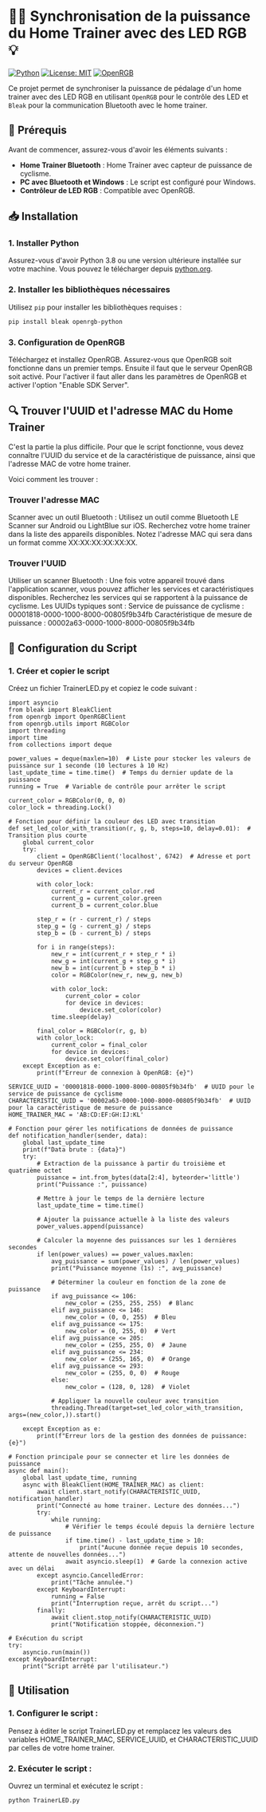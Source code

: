# 🚴‍♂️ Synchronisation de la puissance du Home Trainer avec des LED RGB 💡

[![Python](https://img.shields.io/badge/Python-3.8%2B-blue)](https://www.python.org/)
[![License: MIT](https://img.shields.io/badge/License-MIT-yellow.svg)](https://opensource.org/licenses/MIT)
[![OpenRGB](https://img.shields.io/badge/OpenRGB-Compatible-green)](https://openrgb.org/)

Ce projet permet de synchroniser la puissance de pédalage d'un home trainer avec des LED RGB en utilisant `OpenRGB` pour le contrôle des LED et `Bleak` pour la communication Bluetooth avec le home trainer.

## 🌟 Prérequis

Avant de commencer, assurez-vous d'avoir les éléments suivants :

- **Home Trainer Bluetooth** : Home Trainer avec capteur de puissance de cyclisme.
- **PC avec Bluetooth et Windows** : Le script est configuré pour Windows.
- **Contrôleur de LED RGB** : Compatible avec OpenRGB.

## 📥 Installation

### 1. Installer Python

Assurez-vous d'avoir Python 3.8 ou une version ultérieure installée sur votre machine. Vous pouvez le télécharger depuis [python.org](https://www.python.org/downloads/).

### 2. Installer les bibliothèques nécessaires

Utilisez `pip` pour installer les bibliothèques requises :

```sh
pip install bleak openrgb-python
```
### 3. Configuration de OpenRGB

Téléchargez et installez OpenRGB. Assurez-vous que OpenRGB soit fonctionne dans un premier temps.
Ensuite il faut que le serveur OpenRGB soit activé. Pour l'activer il faut aller dans les paramètres de OpenRGB et activer l'option "Enable SDK Server".

## 🔍 Trouver l'UUID et l'adresse MAC du Home Trainer

C'est la partie la plus difficile. Pour que le script fonctionne, vous devez connaître l'UUID du service et de la caractéristique de puissance, ainsi que l'adresse MAC de votre home trainer. 

Voici comment les trouver :

### Trouver l'adresse MAC

Scanner avec un outil Bluetooth :
Utilisez un outil comme Bluetooth LE Scanner sur Android ou LightBlue sur iOS.
Recherchez votre home trainer dans la liste des appareils disponibles.
Notez l'adresse MAC qui sera dans un format comme XX:XX:XX:XX:XX:XX.

### Trouver l'UUID

Utiliser un scanner Bluetooth :
Une fois votre appareil trouvé dans l'application scanner, vous pouvez afficher les services et caractéristiques disponibles.
Recherchez les services qui se rapportent à la puissance de cyclisme. Les UUIDs typiques sont :
Service de puissance de cyclisme : 00001818-0000-1000-8000-00805f9b34fb
Caractéristique de mesure de puissance : 00002a63-0000-1000-8000-00805f9b34fb

## 📝 Configuration du Script

### 1. Créer et copier le script

Créez un fichier TrainerLED.py et copiez le code suivant :

```
import asyncio
from bleak import BleakClient
from openrgb import OpenRGBClient
from openrgb.utils import RGBColor
import threading
import time
from collections import deque

power_values = deque(maxlen=10)  # Liste pour stocker les valeurs de puissance sur 1 seconde (10 lectures à 10 Hz)
last_update_time = time.time()  # Temps du dernier update de la puissance
running = True  # Variable de contrôle pour arrêter le script

current_color = RGBColor(0, 0, 0)
color_lock = threading.Lock()

# Fonction pour définir la couleur des LED avec transition
def set_led_color_with_transition(r, g, b, steps=10, delay=0.01):  # Transition plus courte
    global current_color
    try:
        client = OpenRGBClient('localhost', 6742)  # Adresse et port du serveur OpenRGB
        devices = client.devices

        with color_lock:
            current_r = current_color.red
            current_g = current_color.green
            current_b = current_color.blue

        step_r = (r - current_r) / steps
        step_g = (g - current_g) / steps
        step_b = (b - current_b) / steps

        for i in range(steps):
            new_r = int(current_r + step_r * i)
            new_g = int(current_g + step_g * i)
            new_b = int(current_b + step_b * i)
            color = RGBColor(new_r, new_g, new_b)

            with color_lock:
                current_color = color
                for device in devices:
                    device.set_color(color)
            time.sleep(delay)

        final_color = RGBColor(r, g, b)
        with color_lock:
            current_color = final_color
            for device in devices:
                device.set_color(final_color)
    except Exception as e:
        print(f"Erreur de connexion à OpenRGB: {e}")

SERVICE_UUID = '00001818-0000-1000-8000-00805f9b34fb'  # UUID pour le service de puissance de cyclisme
CHARACTERISTIC_UUID = '00002a63-0000-1000-8000-00805f9b34fb'  # UUID pour la caractéristique de mesure de puissance
HOME_TRAINER_MAC = 'AB:CD:EF:GH:IJ:KL'

# Fonction pour gérer les notifications de données de puissance
def notification_handler(sender, data):
    global last_update_time
    print(f"Data brute : {data}")
    try:
        # Extraction de la puissance à partir du troisième et quatrième octet
        puissance = int.from_bytes(data[2:4], byteorder='little')
        print("Puissance :", puissance)
        
        # Mettre à jour le temps de la dernière lecture
        last_update_time = time.time()

        # Ajouter la puissance actuelle à la liste des valeurs
        power_values.append(puissance)

        # Calculer la moyenne des puissances sur les 1 dernières secondes
        if len(power_values) == power_values.maxlen:
            avg_puissance = sum(power_values) / len(power_values)
            print("Puissance moyenne (1s) :", avg_puissance)

            # Déterminer la couleur en fonction de la zone de puissance
            if avg_puissance <= 106:
                new_color = (255, 255, 255)  # Blanc
            elif avg_puissance <= 146:
                new_color = (0, 0, 255)  # Bleu
            elif avg_puissance <= 175:
                new_color = (0, 255, 0)  # Vert
            elif avg_puissance <= 205:
                new_color = (255, 255, 0)  # Jaune
            elif avg_puissance <= 234:
                new_color = (255, 165, 0)  # Orange
            elif avg_puissance <= 293:
                new_color = (255, 0, 0)  # Rouge
            else:
                new_color = (128, 0, 128)  # Violet

            # Appliquer la nouvelle couleur avec transition
            threading.Thread(target=set_led_color_with_transition, args=(new_color,)).start()
        
    except Exception as e:
        print(f"Erreur lors de la gestion des données de puissance: {e}")

# Fonction principale pour se connecter et lire les données de puissance
async def main():
    global last_update_time, running
    async with BleakClient(HOME_TRAINER_MAC) as client:
        await client.start_notify(CHARACTERISTIC_UUID, notification_handler)
        print("Connecté au home trainer. Lecture des données...")
        try:
            while running:
                # Vérifier le temps écoulé depuis la dernière lecture de puissance
                if time.time() - last_update_time > 10:
                    print("Aucune donnée reçue depuis 10 secondes, attente de nouvelles données...")
                await asyncio.sleep(1)  # Garde la connexion active avec un délai
        except asyncio.CancelledError:
            print("Tâche annulée.")
        except KeyboardInterrupt:
            running = False
            print("Interruption reçue, arrêt du script...")
        finally:
            await client.stop_notify(CHARACTERISTIC_UUID)
            print("Notification stoppée, déconnexion.")

# Exécution du script
try:
    asyncio.run(main())
except KeyboardInterrupt:
    print("Script arrêté par l'utilisateur.")
```

## 🚀 Utilisation

### 1. Configurer le script :
Pensez à éditer le script TrainerLED.py et remplacez les valeurs des variables HOME_TRAINER_MAC, SERVICE_UUID, et CHARACTERISTIC_UUID par celles de votre home trainer.

### 2. Exécuter le script :
Ouvrez un terminal et exécutez le script :
```
python TrainerLED.py
```


